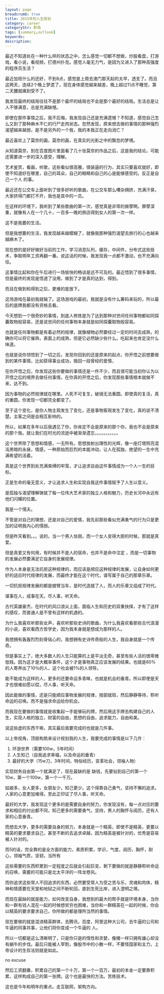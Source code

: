 ```yaml
---
layout: page
breadcrumb: true
title: 2015年的人生规划
category: career
categoryStr: 职场 
tags: [summary,outlook]
keywords: 
description: 
---
```


最近不知道处在一种什么样的状态之中，怎么感觉一切都不想做，炒股看盘，打游戏，看小说，看视频，打德州扑克。感觉人毫无力气，是因为又进入了那种高强度的程序员生活？

最近加班什么的还好，不到8点，感觉是上周去澳门那天起的太早，透支了。而且这两天，连续2个晚上梦遗了，现在身体感觉越来越差，晚上超过11点不睡觉，第二天腰就痛到受不了。

我发现最终的结局往往不是那个最坏的结局也不会是那个最好的结局。生活总是让人不够满意，总是充满缺憾。

即使在那件事情之后，我不后悔，我发现自己还是充满遗憾？不知道，感觉自己怎么又到了那种麻木不仁的行尸走肉状态。忽然发现，原来想去做的事情的那种强烈渴望越来越弱，是不是另外的一个我，我的本我正在走向消亡？

最近喜欢上了莫奈的画，莫奈的画，在真实的光影之中的飘忽的梦境。

从知道莫奈，到在百度图片里面看了几十张莫奈的作品之后，这是我的结论。可能还需要进一步的深入感受，理解。

艺术鉴赏，看画，听歌，这些看似很高雅，很装逼的行为，其实只要喜欢就好，即使不知道好在哪里，自己的耳朵，自己的眼睛和自己的心是能够感受的。反正是自己一个人 的事。

最近还在公交车上面听到了很多好听的歌曲，在公交车那么嘈杂拥挤，充满汗臭，大家挤得门都打不开，我也是其中的一员。

在这样的环境下，我听到了某些歌曲的第一次，感觉真是非常的做孽啊。罪孽深重，就像有人在一个几十，一百多一晚的旅店得到女人的第一次一样。

这不是我要的生活。

但是我想要的生活，我发现越来越模糊了，就像我那种强烈渴望去旅行的心也越来越麻木了。

现在想的是好好做好当前的工作，学习消息队列，缓存，中间件，分布式这些技术，争取明年工资再翻一番。说这话的时候，我发现我一点都不激动，也不充满向往。

这事情比起和你在午后进行一场愉快的畅谈是远不可及的。最近悟到了很多事情，但是最终的发现是悟道了没用，做到了才是真的达到，得到。

而且在做到和得到之后，更难的是放下。

这场游戏在最初我就输了。这场游戏的最初，我就是没有什么筹码来玩的，所以最后的底牌我都没有资格去看。

今天想到一个很奇妙的事情，到底人修炼是为了达到那种对世间任何事物都如同探囊取物般容易，还是说世间的任何事物本身就是如同探囊取物般容易。

也就是任何事物都是有着必然的规律，就像植物必然要经过一定的时间去成熟，的确你可以将它催熟，表面上的成熟，但是它必然缺少些什么。吃起来也肯定没什么味道。

也就是说你领悟到了一切之后，发现你回到的还是原来的起点，你开悟之前想要做到的某件事情，比如获得事业成功，挽回一段曾经的爱情，

在你开悟之后，你发现这些你要做的事情还是一件不少，而且很可能当初你认为以开悟之后的境界去做任何事情，在你真的开悟之后，你发现那些事情根本就做不来，达不到。

因为事物的必然规律就在哪里。人死不可复生，破镜无法重圆。即使真的复活，真的重圆，你发现一切都完全都变了。

至于这个变化，是你人物主观发生了变化，还是事物客观发生了变化，真的说不清楚。主客之间是会相互影响的。

所以，如果在多年以后我遇见了你，你肯定不会是原来的那个你，我也不会是原来的那个我。就让我们在时光的流逝中被渐渐遗忘，。。。。。。。。。。

这个世界除了思想和情感，一无所有。思想放射出理性的光辉，像一座灯塔照亮混沌黑暗的永昼，情感，一种原始而巨烈的本能冲动，让人在孤独，绝望的一生中充满希望的活着。

真是这个世界到处充满束缚的牢笼，才让追求自由这件事情成为一个人一生的目标。

正是生命的毫无意义，才让追求人生和实现自我这件事情赋予了人生以意义。

是孤独与渴望理解铸就了每一位伟大艺术家的独立人格和魅力，历史长河中永远有他们闪耀的位置。

我是一个懦夫。

不管是对自己的理想，还是对自己的爱情，我先前那些看似充满勇气的行为只是更加的证明我内心的懦弱。

但是昨天看到。。。说的，当一个男人怯弱，而一个女人变得大胆的时候，那就是真爱。

但是真爱又有何用，有时候并不是人的宿命，也并不是命中注定 ，而是一切事物的发展必然要满足它自身的发展规律。

作为人本身是无法抗拒这种规律的，而应该是顺应这种规律的发展，让自身如何更好的适应时代规律的发展，而最终才能在这个时代，谱写属于自己的那章乐章。

一切抗拒规律发展的都是螳臂当车，是时代造就了人，而人的乐章又组成了时代。

谋事在人，成事在天。尽人事，听天命。

古代英雄豪杰，在时代的风口浪尖上面，面临人生和历史的双重抉择，才有了这样的感叹，而普通人是不曾有这样的机遇的。

为什么我喜欢听那些女声，喜欢听那些史诗的歌曲，为什么我喜欢看那些古代浪漫的小说，喜欢看西方哲学史，因为我本身就是想成为那样的人。

我想拥有轰轰烈烈刻骨铭心的，我想拥有史诗传奇般的人生，我自身就是一个传奇。

但是事实上了，绝大多数人的人生只能算的上是平淡无奇，甚至有些人活的很卑微低贱。因为这才是大概率事件，这个才是事物真正应该发展的结果。也就是80%的人寄养出了10％的人，这个社会被1%的人领导。

能不能成为这样的人，更多的还要命运多青睐，也就是机会的垂青。所以即使是天才也很难如愿以偿，尽人事，听天命。

因此能做的事情，还是只能顺应事物发展的规律，按部就班，然后静静等待，聆听命运的召唤。而不是强求命运给你机会。

而我现在要做的事情就是收集起一手能够玩的牌，然后用这手牌去构建自己的人生，实现人格的独立，财富的自由，思想的自由，追求能力，自由和美。

说这些虚的东西干嘛，其实最后我要完成的也就是几件事。

以上帝视角，顶层构筑来设计规划我的人生，我要完成的事情是以下几件：
1. 环游世界（需要100w，5年时间）
2. 人生知己（自我追求幸福，以及命运的垂青）
3. 最好的大学（15w刀，3年时间，特俗经历，变革社会，领袖人物）

实现财务自由第一个就满足了，现在最缺的是 缺钱，先要钻到自己的第一个10w，第一个100w，第一个一千万。

姑娘多，女人更多，女朋友少，知己更少。这个得靠自己勇气，坚持不懈的追求。人家的心意更加难得。至此正印证了尽人事，听天命。

最好的大学，我发现这个更多的是需要自身的努力，你发现没有，每一点对应的要求和相应的付出都不同，知己更多的需要勇气，坚持，男人的胸怀与阅历，还有人家的心意垂青。

而想去大学，更多的需要自身的努力，本身就是一个精英，即使不是精英，更要以精英的要求要求自己，甚至不断的去追求卓越，因为精英是被针对的，优秀是容易被人针对的。

而5的话，完全靠的是全方面的能力，素质积累，学识，气度，阅历，胸怀，耐心，领袖气质，坚韧，当所有

这些需要的东西积累到一定程度之后就会引起巨变，剩下要做的就是静静聆听命运的召唤，需要的可能只是北太平洋的一阵龙卷风。

而你追求这些常人不回追求的东西，必然要受常人为受之苦与乐，灵魂和肉体，精神和情感要在天堂和地狱之间不断轮回，直到生死比岸，进入澄明之境。

而现在最缺的就是能力，如何改变自身，我想到的最大的帮手就是环境本身，当你和一群有钱人混在一起的时候想贫穷也困难，当你和一群精英在一起的时候，你会以精英的要求要求自己，你所做的都是理所当然的事情。

现在要做的就是混进精英群体，去腾讯，百度，阿里这种大公司，去牛逼的公司和牛逼的同事共事，让他们将你变成一个牛逼的 人。

所以一切都是这么清晰明了，只是你只是的惰性和贪婪，像猪一样只拥有雄心却没有蜗牛的步伐。最后只能被人宰割，像股市中的小散一样，不要怪国家和主力，上帝设计的生存法则就是如此。

no excuse

然后工资翻番，积累自己的第一个十万，第一个一百万，最初的本金一定要靠积累，这样构成自己的第一张牌。这个也是最快的方法。苦练技术。

这也是今年和明年的重点。走互联网，架构方向。
